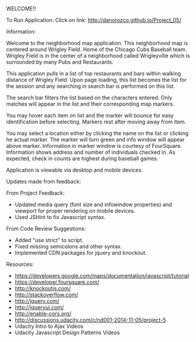 WELCOME!!

To Run Application: Click on link: http://danorozco.github.io/Project_05/

Information:

Welcome to the neighborhood map application.  This neighborhood map is centered around Wrigley Field. Home of the Chicago Cubs Baseball team.  Wrigley Field is in the center of a neighborhood called Wrigleyville which is surrounded by many Pubs and Restaurants.  

This application pulls in a list of top restaurants and bars within walking distance of Wrigley Field. Upon page loading, this list becomes the list for the session and any searching in search bar is performed on this list.

The search bar filters the list based on the characters entered.  Only matches will appear in the list and their corresponding map markers.

You may hover each item on list and the marker will bounce for easy identification before selecting.  Markers rest after moving away from item.

You may select a location either by clicking the name on the list or clicking he actual marker.  The marker will turn green and info window will appear above marker.  Information in marker window is courtesy of FourSquare.  Information shows address and number of individuals checked in.  As expected, check in counts are highest during baseball games.

Application is viewable via desktop and mobile devices.


Updates made from feedback:

From Project Feedback:
- Updated media query (font size and infowindow properties) and viewport for proper rendering on mobile devices.
- Used JSHint to fix Javascript syntax.

From Code Review Suggestions:

- Added "use strict" to script.
- Fixed missing semicolons and other syntax.
- Implemented CDN packages for jquery and knockout.


Resources:

- https://developers.google.com/maps/documentation/javascript/tutorial
- https://developer.foursquare.com/
- http://knockoutjs.com/
- http://stackoverflow.com/
- http://jquery.com/
- http://jqueryui.com/
- http://enable-cors.org/
- http://discussions.udacity.com/c/nd001-2014-11-05/project-5
- Udacity Intro to Ajax Videos
- Udacity Javascript Design Patterns Videos